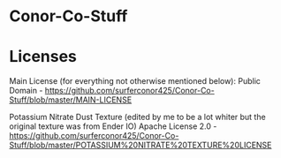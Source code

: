 # Conor-Co-Stuff

# Licenses

Main License (for everything not otherwise mentioned below): Public Domain - https://github.com/surferconor425/Conor-Co-Stuff/blob/master/MAIN-LICENSE

Potassium Nitrate Dust Texture (edited by me to be a lot whiter but the original texture was from Ender IO) Apache License 2.0 - https://github.com/surferconor425/Conor-Co-Stuff/blob/master/POTASSIUM%20NITRATE%20TEXTURE%20LICENSE


